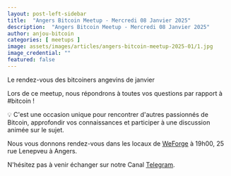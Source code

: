 ```yaml
---
layout: post-left-sidebar
title:  "Angers Bitcoin Meetup - Mercredi 08 Janvier 2025"
description:  "Angers Bitcoin Meetup - Mercredi 08 Janvier 2025"
author: anjou-bitcoin
categories: [ meetups ]
image: assets/images/articles/angers-bitcoin-meetup-2025-01/1.jpg
image_credential: ""
featured: false
---
```


Le rendez-vous des bitcoiners angevins de janvier

Lors de ce meetup, nous répondrons à toutes vos questions par rapport à #bitcoin !

💡 C'est une occasion unique pour rencontrer d'autres passionnés de Bitcoin, approfondir vos connaissances et participer à une discussion animée sur le sujet.

Nous vous donnons rendez-vous dans les locaux de [WeForge](https://www.weforge.fr/) à 19h00, 25 rue Lenepveu à Angers.

N'hésitez pas à venir échanger sur notre Canal [Telegram](https://t.me/AngersBitcoinMeetup).
